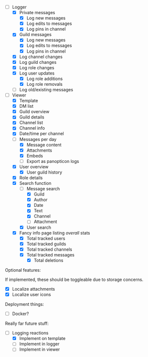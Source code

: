 - [ ] Logger
  - [x] Private messages
    - [x] Log new messages
    - [x] Log edits to messages
    - [x] Log pins in channel
  - [x] Guild messages
    - [x] Log new messages
    - [x] Log edits to messages
    - [x] Log pins in channel
   - [x] Log channel changes
   - [x] Log guild changes
   - [x] Log role changes
   - [x] Log user updates
     - [x] Log role additions
     - [x] Log role removals
  - [ ] Log old/existing messages
- [ ] Viewer
  - [x] Template
  - [x] DM list
  - [x] Guild overview
  - [x] Guild details
  - [x] Channel list
  - [x] Channel info
  - [x] Date/time per channel
  - [ ] Messages per day
    - [x] Message content
    - [x] Attachments
    - [x] Embeds
    - [ ] Export as panopticon logs
  - [x] User overview
    - [x] User guild history
  - [x] Role details
  - [x] Search function
    - [ ] Message search
      - [x] Guild
      - [x] Author
      - [x] Date
      - [x] Text
      - [x] Channel
      - [ ] Attachment
    - [x] User search
  - [x] Fancy info page listing _overall_ stats
    - [x] Total tracked users
    - [x] Total tracked guilds
    - [x] Total tracked channels
    - [x] Total tracked messages
      - [x] Total deletions

Optional features:

If implemented, these should be toggleable due to storage concerns.
- [x] Localize attachments
- [x] Localize user icons

Deployment things:

- [ ] Docker?

Really far future stuff:

- [ ] Logging reactions
  - [x] Implement on template
  - [ ] Implement in logger
  - [ ] Implement in viewer